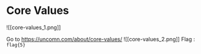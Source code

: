 # Core Values
![[core-values_1.png]]

Go to https://uncomn.com/about/core-values/
![[core-values_2.png]]
Flag : `flag{5}`
